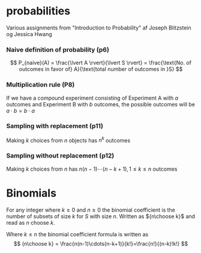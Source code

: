 # probabilities
Various assignments from "Introduction to Probability" af Joseph Blitzstein og Jessica Hwang

### Naive definition of probability (p6)
$$
P_{naive}(A) = \frac{\lvert A \rvert}{\lvert S \rvert} = \frac{\text{No. of outcomes in favor of} A}{\text{total number of outcomes in }S}
$$

### Multiplication rule (P8)
If we have a compound experiment consisting of Experiment A with $a$ outcomes and Experiment B with $b$ outcomes, the possible outcomes will be $a \cdot b = b \cdot a$ 

### Sampling with replacement (p11)
Making $k$ choices from $n$ objects has $n^k$ outcomes

### Sampling without replacement (p12)
Making $k$ choices from $n$ has 
$n(n-1) \cdots (n-k+1), 1 \le k \le n$ outcomes

# Binomials
For any integer where $k \ge 0$ and $n \ge 0$ the binomial coefficient is the number of subsets of size $k$ for $S$ with size $n$. Written as ${n\choose k}$ and read as $n$ choose $k$.

Where $k \le n$ the binomial coefficient formula is written as 
$$
{n\choose k} = \frac{n(n-1)\cdots(n-k+1)}{k!}=\frac{n!}{(n-k)!k!}
$$
